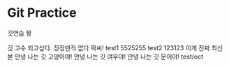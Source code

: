 # Git Practice

깃연습 짱

깃 고수 되고싶다.
징징댄적 없다 팍씨!
test1
5525255
test2
123123
이게 진짜 최신본
안녕 나는 깃 고양이야!
안녕 나는 깃 여우야!
안녕 나는 깃 문어야!
test/oct